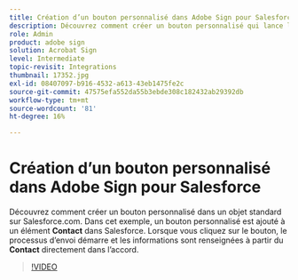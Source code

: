 ```yaml
---
title: Création d’un bouton personnalisé dans Adobe Sign pour Salesforce
description: Découvrez comment créer un bouton personnalisé qui lance le processus d’envoi et renseigne automatiquement un accord
role: Admin
product: adobe sign
solution: Acrobat Sign
level: Intermediate
topic-revisit: Integrations
thumbnail: 17352.jpg
exl-id: 08407097-b916-4532-a613-43eb1475fe2c
source-git-commit: 47575efa552da55b3ebde308c182432ab29392db
workflow-type: tm+mt
source-wordcount: '81'
ht-degree: 16%

---
```


# Création d’un bouton personnalisé dans Adobe Sign pour Salesforce

Découvrez comment créer un bouton personnalisé dans un objet standard sur Salesforce.com. Dans cet exemple, un bouton personnalisé est ajouté à un élément **Contact** dans Salesforce. Lorsque vous cliquez sur le bouton, le processus d’envoi démarre et les informations sont renseignées à partir du **Contact** directement dans l’accord.

>[!VIDEO](https://video.tv.adobe.com/v/17352?hidetitle=true)
